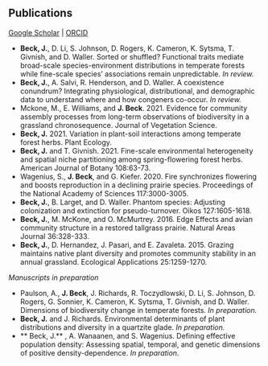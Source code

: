 ## Publications

[Google Scholar](https://scholar.google.com/citations?user=IC3onsQAAAAJ&hl=en&oi=ao)  \|  [ORCID](https://orcid.org/0000-0001-9515-5440)

* **Beck, J.**, D. Li, S. Johnson, D. Rogers, K. Cameron, K. Sytsma, T. Givnish, and D. Waller. Sorted or shuffled? Functional traits mediate broad-scale species-environment distributions in temperate forests while fine-scale species’ associations remain unpredictable. *In review.*
* **Beck, J.**, A. Salvi, R. Henderson, and D. Waller. A coexistence conundrum? Integrating physiological, distributional, and demographic data to understand where and how congeners co-occur. *In review.*
* Mckone, M., E. Williams, and **J. Beck**. 2021. Evidence for community assembly processes from long-term
observations of biodiversity in a grassland chronosequence. Journal of Vegetation Science.
* **Beck, J.** 2021. Variation in plant-soil interactions among temperate forest herbs. Plant Ecology.
* **Beck, J.** and T. Givnish. 2021. Fine-scale environmental heterogeneity and spatial niche partitioning among spring-flowering forest herbs. American Journal of Botany 108:63-73.
* Wagenius, S., **J. Beck**, and G. Kiefer. 2020. Fire synchronizes flowering and boosts reproduction in a declining prairie species. Proceedings of the National Academy of Sciences 117:3000-3005.
* **Beck, J.**, B. Larget, and D. Waller. Phantom species: Adjusting colonization and extinction for pseudo-turnover. Oikos 127:1605-1618.
* **Beck, J.**, M. McKone, and O. McMurtrey. 2016. Edge Effects and avian community structure in a restored tallgrass prairie. Natural Areas Journal 36:328-333.
* **Beck, J.**, D. Hernandez, J. Pasari, and E. Zavaleta. 2015. Grazing maintains native plant diversity and promotes community stability in an annual grassland. Ecological Applications 25:1259-1270.

*Manuscripts in preparation*

* Paulson, A., **J. Beck**, J. Richards, R. Toczydlowski, D. Li, S. Johnson, D. Rogers, G. Sonnier, K. Cameron, K. Sytsma, T. Givnish, and D. Waller. Dimensions of biodiversity change in temperate forests. *In preparation.*
* **Beck, J.** and J. Richards. Environmental determinants of plant distributions and diversity in a quartzite glade. *In preparation.*
* ** Beck, J.** , A. Wanaanen, and S. Wagenius. Defining effective population density: Assessing spatial, temporal, and genetic dimensions of positive density-dependence. *In preparation.*
